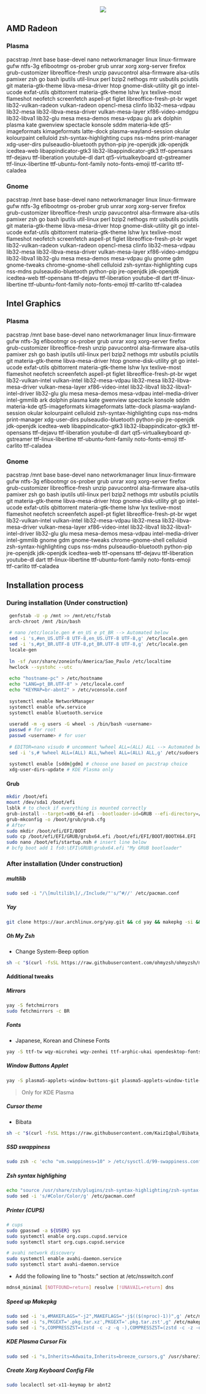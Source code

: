 <div align="center">
  <img src="https://www.archlinux.org/static/logos/archlinux-logo-dark-90dpi.ebdee92a15b3.png">
</div>


## AMD Radeon
### Plasma
pacstrap /mnt base base-devel nano networkmanager linux linux-firmware gufw ntfs-3g efibootmgr os-prober grub unrar xorg xorg-server firefox grub-customizer libreoffice-fresh unzip pavucontrol alsa-firmware alsa-utils pamixer zsh go bash iputils util-linux perl bzip2 nethogs mtr usbutils pciutils git materia-gtk-theme libva-mesa-driver htop gnome-disk-utility git go intel-ucode exfat-utils qbittorrent materia-gtk-theme lshw lyx texlive-most flameshot neofetch screenfetch aspell-pt figlet libreoffice-fresh-pt-br wget lib32-vulkan-radeon vulkan-radeon opencl-mesa clinfo lib32-mesa-vdpau lib32-mesa lib32-libva-mesa-driver vulkan-mesa-layer xf86-video-amdgpu lib32-libva1 lib32-glu mesa mesa-demos mesa-vdpau glu ark dolphin plasma kate gwenview spectacle konsole sddm materia-kde qt5-imageformats kimageformats latte-dock plasma-wayland-session okular kolourpaint celluloid zsh-syntax-highlighting cups nss-mdns print-manager xdg-user-dirs pulseaudio-bluetooth python-pip jre-openjdk jdk-openjdk icedtea-web libappindicator-gtk3 lib32-libappindicator-gtk3 ttf-opensans ttf-dejavu ttf-liberation youtube-dl dart qt5-virtualkeyboard qt-gstreamer ttf-linux-libertine ttf-ubuntu-font-family noto-fonts-emoji ttf-carlito ttf-caladea

### Gnome
pacstrap /mnt base base-devel nano networkmanager linux linux-firmware gufw ntfs-3g efibootmgr os-prober grub unrar xorg xorg-server firefox grub-customizer libreoffice-fresh unzip pavucontrol alsa-firmware alsa-utils pamixer zsh go bash iputils util-linux perl bzip2 nethogs mtr usbutils pciutils git materia-gtk-theme libva-mesa-driver htop gnome-disk-utility git go intel-ucode exfat-utils qbittorrent materia-gtk-theme lshw lyx texlive-most flameshot neofetch screenfetch aspell-pt figlet libreoffice-fresh-pt-br wget lib32-vulkan-radeon vulkan-radeon opencl-mesa clinfo lib32-mesa-vdpau lib32-mesa lib32-libva-mesa-driver vulkan-mesa-layer xf86-video-amdgpu lib32-libva1 lib32-glu mesa mesa-demos mesa-vdpau glu gnome gdm gnome-tweaks chrome-gnome-shell celluloid zsh-syntax-highlighting cups nss-mdns pulseaudio-bluetooth python-pip jre-openjdk jdk-openjdk icedtea-web ttf-opensans ttf-dejavu ttf-liberation youtube-dl dart ttf-linux-libertine ttf-ubuntu-font-family noto-fonts-emoji ttf-carlito ttf-caladea


## Intel Graphics
### Plasma
pacstrap /mnt base base-devel nano networkmanager linux linux-firmware gufw ntfs-3g efibootmgr os-prober grub unrar xorg xorg-server firefox grub-customizer libreoffice-fresh unzip pavucontrol alsa-firmware alsa-utils pamixer zsh go bash iputils util-linux perl bzip2 nethogs mtr usbutils pciutils git materia-gtk-theme libva-mesa-driver htop gnome-disk-utility git go intel-ucode exfat-utils qbittorrent materia-gtk-theme lshw lyx texlive-most flameshot neofetch screenfetch aspell-pt figlet libreoffice-fresh-pt-br wget lib32-vulkan-intel vulkan-intel lib32-mesa-vdpau lib32-mesa lib32-libva-mesa-driver vulkan-mesa-layer xf86-video-intel lib32-libva1 lib32-libva1-intel-driver lib32-glu glu mesa mesa-demos mesa-vdpau intel-media-driver intel-gmmlib ark dolphin plasma kate gwenview spectacle konsole sddm materia-kde qt5-imageformats kimageformats latte-dock plasma-wayland-session okular kolourpaint celluloid zsh-syntax-highlighting cups nss-mdns print-manager xdg-user-dirs pulseaudio-bluetooth python-pip jre-openjdk jdk-openjdk icedtea-web libappindicator-gtk3 lib32-libappindicator-gtk3 ttf-opensans ttf-dejavu ttf-liberation youtube-dl dart qt5-virtualkeyboard qt-gstreamer ttf-linux-libertine ttf-ubuntu-font-family noto-fonts-emoji ttf-carlito ttf-caladea

### Gnome
pacstrap /mnt base base-devel nano networkmanager linux linux-firmware gufw ntfs-3g efibootmgr os-prober grub unrar xorg xorg-server firefox grub-customizer libreoffice-fresh unzip pavucontrol alsa-firmware alsa-utils pamixer zsh go bash iputils util-linux perl bzip2 nethogs mtr usbutils pciutils git materia-gtk-theme libva-mesa-driver htop gnome-disk-utility git go intel-ucode exfat-utils qbittorrent materia-gtk-theme lshw lyx texlive-most flameshot neofetch screenfetch aspell-pt figlet libreoffice-fresh-pt-br wget lib32-vulkan-intel vulkan-intel lib32-mesa-vdpau lib32-mesa lib32-libva-mesa-driver vulkan-mesa-layer xf86-video-intel lib32-libva1 lib32-libva1-intel-driver lib32-glu glu mesa mesa-demos mesa-vdpau intel-media-driver intel-gmmlib gnome gdm gnome-tweaks chrome-gnome-shell celluloid zsh-syntax-highlighting cups nss-mdns pulseaudio-bluetooth python-pip jre-openjdk jdk-openjdk icedtea-web ttf-opensans ttf-dejavu ttf-liberation youtube-dl dart ttf-linux-libertine ttf-ubuntu-font-family noto-fonts-emoji ttf-carlito ttf-caladea

## Installation process
### During installation (Under construction)
```bash
 genfstab -U -p /mnt >> /mnt/etc/fstab
 arch-chroot /mnt /bin/bash
 
 # nano /etc/locale.gen # en_US e pt_BR --> Automated below
 sed -i 's,#en_US.UTF-8 UTF-8,en_US.UTF-8 UTF-8,g' /etc/locale.gen
 sed -i 's,#pt_BR.UTF-8 UTF-8,pt_BR.UTF-8 UTF-8,g' /etc/locale.gen
 locale-gen
 
 ln -sf /usr/share/zoneinfo/America/Sao_Paulo /etc/localtime
 hwclock --systohc --utc
 
 echo "hostname-pc" > /etc/hostname
 echo "LANG=pt_BR.UTF-8" > /etc/locale.conf
 echo "KEYMAP=br-abnt2" > /etc/vconsole.conf
 
 systemctl enable NetworkManager
 systemctl enable ufw.service
 systemctl enable bluetooth.service 
 
 useradd -m -g users -G wheel -s /bin/bash <username>
 passwd # for root
 passwd <username> # for user
 
 # EDITOR=nano visudo # uncomment %wheel ALL=(ALL) ALL --> Automated below
 sed -i 's,# %wheel ALL=(ALL) ALL,%wheel ALL=(ALL) ALL,g' /etc/sudoers
 
 systemctl enable [sddm|gdm] # choose one based on pacstrap choice
 xdg-user-dirs-update # KDE Plasma only
```
#### Grub

```bash
mkdir /boot/efi
mount /dev/sda1 /boot/efi
lsblk # to check if everything is mounted correctly
grub-install --target=x86_64-efi --bootloader-id=GRUB --efi-directory=/boot/efi --recheck
grub-mkconfig -o /boot/grub/grub.cfg
# After
sudo mkdir /boot/efi/EFI/BOOT
sudo cp /boot/efi/EFI/GRUB/grubx64.efi /boot/efi/EFI/BOOT/BOOTX64.EFI
sudo nano /boot/efi/startup.nsh # insert line below
# bcfg boot add 1 fs0:\EFI\GRUB\grubx64.efi "My GRUB bootloader"
```
### After installation (Under construction)
##### multilib 
```bash
sudo sed -i "/\[multilib\]/,/Include/"'s/^#//' /etc/pacman.conf
```

##### Yay
```bash
git clone https://aur.archlinux.org/yay.git && cd yay && makepkg -si && cd .. && sudo rm -r yay
```
##### Oh My Zsh
 - Change System-Beep option
```bash
sh -c "$(curl -fsSL https://raw.githubusercontent.com/ohmyzsh/ohmyzsh/master/tools/install.sh)"
```

#### Additional tweaks

##### Mirrors
```bash
yay -S fetchmirrors
sudo fetchmirrors -c BR
```

##### Fonts
 - Japanese, Korean and Chinese Fonts
```bash
yay -S ttf-tw wqy-microhei wqy-zenhei ttf-arphic-ukai opendesktop-fonts wqy-bitmapfont ttf-hannom otf-ipafont ttf-vlgothic ttf-mplus  ttf-monapo ttf-sazanami ttf-nanum ttf-nanumgothic_coding
```

##### Window Buttons Applet
```bash
yay -S plasma5-applets-window-buttons-git plasma5-applets-window-title-git
```
> Only for KDE Plasma

##### Cursor theme
 - Bibata
```bash
sh -c "$(curl -fsSL https://raw.githubusercontent.com/KaizIqbal/Bibata_Cursor/master/Bibata.sh)"
```

##### SSD swappiness
 ```bash
sudo zsh -c 'echo "vm.swappiness=10" > /etc/sysctl.d/99-swappiness.conf' 
```
 
##### Zsh syntax highlighing
 ```bash
 echo "source /usr/share/zsh/plugins/zsh-syntax-highlighting/zsh-syntax-highlighting.zsh" >> .zshrc
 sudo sed -i 's/#Color/Color/g' /etc/pacman.conf
 ```
 
##### Printer (CUPS)
```bash
# cups
sudo gpasswd -a ${USER} sys
sudo systemctl enable org.cups.cupsd.service
sudo systemctl start org.cups.cupsd.service

# avahi network discovery
sudo systemctl enable avahi-daemon.service
sudo systemctl start avahi-daemon.service
```
- Add the following line to "hosts:" section at /etc/nsswitch.conf
```bash
mdns4_minimal [NOTFOUND=return] resolve [!UNAVAIL=return] dns
```
##### Speed up Makepkg
```bash
sudo sed -i 's,#MAKEFLAGS="-j2",MAKEFLAGS="-j$(($(nproc)-1))",g' /etc/makepkg.conf
sudo sed -i "s,PKGEXT='.pkg.tar.xz',PKGEXT='.pkg.tar.zst',g" /etc/makepkg.conf
sudo sed -i "s,COMPRESSZST=(zstd -c -z -q -),COMPRESSZST=(zstd -c -z -q - --threads=$(($(nproc)-1))),g" /etc/makepkg.conf
```
##### KDE Plasma Cursor Fix
```bash
sudo sed -i "s,Inherits=Adwaita,Inherits=breeze_cursors,g" /usr/share/icons/default/index.theme
```
##### Create Xorg Keyboard Config File
```bash
sudo localectl set-x11-keymap br abnt2 
```
